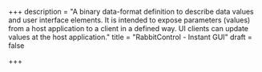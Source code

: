 +++
description = "A binary data-format definition to describe data values and user interface elements. It is intended to expose parameters (values) from a host application to a client in a defined way. UI clients can update values at the host application."
title = "RabbitControl - Instant GUI"
draft = false

+++
